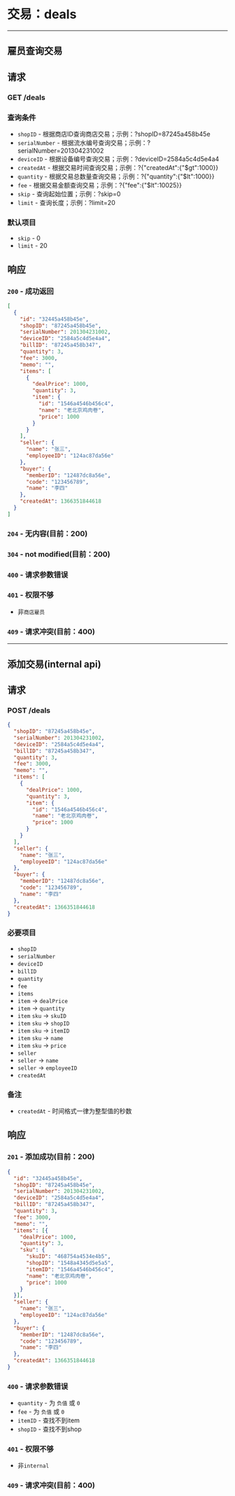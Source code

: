 # 交易：deals
***

## 雇员查询交易
## 请求
### GET /deals
### 查询条件
* `shopID` - 根据商店ID查询商店交易；示例：?shopID=87245a458b45e
* `serialNumber` - 根据流水编号查询交易；示例：?serialNumber=201304231002
* `deviceID` - 根据设备编号查询交易；示例：?deviceID=2584a5c4d5e4a4
* `createdAt` - 根据交易时间查询交易；示例：?{"createdAt":{"$gt":1000}}
* `quantity` - 根据交易总数量查询交易；示例：?{"quantity":{"$lt":1000}}
* `fee` - 根据交易金额查询交易；示例：?{"fee":{"$lt":10025}}
* `skip` - 查询起始位置；示例：?skip=0
* `limit` - 查询长度；示例：?limit=20

### 默认项目
* `skip` - 0
* `limit` - 20

## 响应
### `200` - 成功返回
```json
[
  {
    "id": "32445a458b45e",
    "shopID": "87245a458b45e",
    "serialNumber": 201304231002,
    "deviceID": "2584a5c4d5e4a4",
    "billID": "87245a458b347",
    "quantity": 3,
    "fee": 3000,
    "memo": "",
    "items": [
      {
        "dealPrice": 1000,
        "quantity": 3,
        "item": {
          "id": "1546a4546b456c4",
          "name": "老北京鸡肉卷",
          "price": 1000
        }
      }
    ],
    "seller": {
      "name": "张三",
      "employeeID": "124ac87da56e"
    },
    "buyer": {
      "memberID": "12487dc8a56e",
      "code": "123456789",
      "name": "李四"
    },
    "createdAt": 1366351844618
  }
]
```
### `204` - 无内容(目前：200)
### `304` - not modified(目前：200)
### `400` - 请求参数错误
### `401` - 权限不够
* 非`商店雇员`

### `409` - 请求冲突(目前：400)
***

## 添加交易(internal api)
## 请求
### POST /deals
```json
{
  "shopID": "87245a458b45e",
  "serialNumber": 201304231002,
  "deviceID": "2584a5c4d5e4a4",
  "billID": "87245a458b347",
  "quantity": 3,
  "fee": 3000,
  "memo": "",
  "items": [
    {
      "dealPrice": 1000,
      "quantity": 3,
      "item": {
        "id": "1546a4546b456c4",
        "name": "老北京鸡肉卷",
        "price": 1000
      }
    }
  ],
  "seller": {
    "name": "张三",
    "employeeID": "124ac87da56e"
  },
  "buyer": {
    "memberID": "12487dc8a56e",
    "code": "123456789",
    "name": "李四"
  },
  "createdAt": 1366351844618
}
```
### 必要项目
* `shopID`
* `serialNumber`
* `deviceID`
* `billID`
* `quantity`
* `fee`
* `items`
* `item` -> `dealPrice`
* `item` -> `quantity`
* `item` `sku` -> `skuID`
* `item` `sku` -> `shopID`
* `item` `sku` -> `itemID`
* `item` `sku` -> `name`
* `item` `sku` -> `price`
* `seller`
* `seller` -> `name`
* `seller` -> `employeeID`
* `createdAt`

### 备注
* `createdAt` - 时间格式一律为整型值的秒数

## 响应
### `201` - 添加成功(目前：200)
```json
{
  "id": "32445a458b45e",
  "shopID": "87245a458b45e",
  "serialNumber": 201304231002,
  "deviceID": "2584a5c4d5e4a4",
  "billID": "87245a458b347",
  "quantity": 3,
  "fee": 3000,
  "memo": "",
  "items": [{
    "dealPrice": 1000,
    "quantity": 3,
    "sku": {
      "skuID": "468754a4534e4b5",
      "shopID": "1548a4345d5e5a5",
      "itemID": "1546a4546b456c4",
      "name": "老北京鸡肉卷",
      "price": 1000
    }
  }],
  "seller": {
    "name": "张三",
    "employeeID": "124ac87da56e"
  },
  "buyer": {
    "memberID": "12487dc8a56e",
    "code": "123456789",
    "name": "李四"
  },
  "createdAt": 1366351844618
}
```
### `400` - 请求参数错误
* `quantity` - 为 `负值` 或 `0`
* `fee` - 为 `负值` 或 `0`
* `itemID` - 查找不到item
* `shopID` - 查找不到shop

### `401` - 权限不够
* 非`internal`

### `409` - 请求冲突(目前：400)
